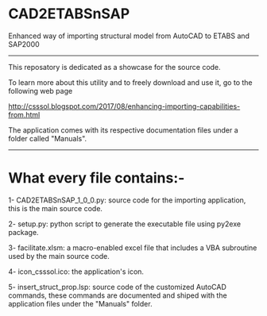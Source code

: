 # CAD2ETABSnSAP
Enhanced way of importing structural model from AutoCAD to ETABS and SAP2000 
__________________________
This reposatory is dedicated as a showcase for the source code.

To learn more about this utility and to freely download and use it, go to the following web page

http://csssol.blogspot.com/2017/08/enhancing-importing-capabilities-from.html

The application comes with its respective documentation files under a folder called "Manuals".
__________________________
# What every file contains:-
1- CAD2ETABSnSAP_1_0_0.py: source code for the importing application, this is the main source code.

2- setup.py: python script to generate the executable file using py2exe package.

3- facilitate.xlsm: a macro-enabled excel file that includes a VBA subroutine used by the main source code.

4- icon_csssol.ico: the application's icon.

5- insert_struct_prop.lsp: source code of the customized AutoCAD commands, these commands are documented and shiped with the application files under the "Manuals" folder.
